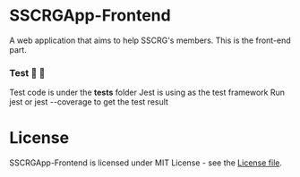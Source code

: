 # SSCRGApp-Frontend

A web application that aims to help SSCRG's members. This is the front-end part.

### Test :tada: :tada:
Test code is under the __tests__ folder
Jest is using as the test framework
Run jest or jest --coverage to get the test result

# License

SSCRGApp-Frontend is licensed under MIT License - see the [License file](https://github.com/PengWang0316/SSCRGApp-Frontend/blob/master/LICENSE).
